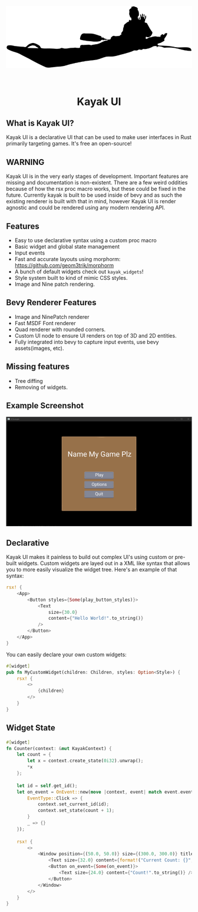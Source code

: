 <p align="center">
    <img src="images/kayak.svg" alt="Kayak UI" width="600" />
</p>
<br/>

<h1>
    <p align="center">
    Kayak UI
    <p>
</h1>

## What is Kayak UI?
Kayak UI is a declarative UI that can be used to make user interfaces in Rust primarily targeting games. It's free an open-source!

## WARNING
Kayak UI is in the very early stages of development. Important features are missing and documentation is non-existent. There are a few weird oddities because of how the rsx proc macro works, but these could be fixed in the future. Currently kayak is built to be used inside of bevy and as such the existing renderer is built with that in mind, however Kayak UI is render agnostic and could be rendered using any modern rendering API. 

## Features
- Easy to use declarative syntax using a custom proc macro
- Basic widget and global state management
- Input events
- Fast and accurate layouts using morphorm: https://github.com/geom3trik/morphorm
- A bunch of default widgets check out `kayak_widgets`!
- Style system built to kind of mimic CSS styles.
- Image and Nine patch rendering.

## Bevy Renderer Features
- Image and NinePatch renderer
- Fast MSDF Font renderer
- Quad renderer with rounded corners.
- Custom UI node to ensure UI renders on top of 3D and 2D entities.
- Fully integrated into bevy to capture input events, use bevy assets(images, etc).

## Missing features
- Tree diffing
- Removing of widgets.

## Example Screenshot
<img src="images/screen1.png" alt="Kayak UI" width="600" />

## Declarative
Kayak UI makes it painless to build out complex UI's using custom or pre-built widgets. Custom widgets are layed out in a XML like syntax that allows you to more easily visualize the widget tree. Here's an example of that syntax:
```rust
rsx! {
    <App>
        <Button styles={Some(play_button_styles)}>
            <Text
                size={30.0}
                content={"Hello World!".to_string()}
            />
        </Button>
    </App>
}
```

You can easily declare your own custom widgets:
```rust
#[widget]
pub fn MyCustomWidget(children: Children, styles: Option<Style>) {
    rsx! {
        <>
            {children}
        </>
    }
}
```

## Widget State
```rust
#[widget]
fn Counter(context: &mut KayakContext) {
    let count = {
        let x = context.create_state(0i32).unwrap();
        *x
    };

    let id = self.get_id();
    let on_event = OnEvent::new(move |context, event| match event.event_type {
        EventType::Click => {
            context.set_current_id(id);
            context.set_state(count + 1);
        }
        _ => {}
    });

    rsx! {
        <>
            <Window position={(50.0, 50.0)} size={(300.0, 300.0)} title={"Counter Example".to_string()}>
                <Text size={32.0} content={format!("Current Count: {}", count).to_string()} />
                <Button on_event={Some(on_event)}>
                    <Text size={24.0} content={"Count!".to_string()} />
                </Button>
            </Window>
        </>
    }
}
```